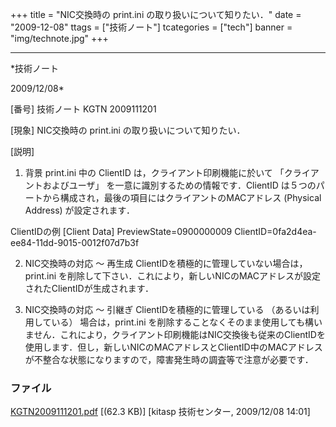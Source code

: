﻿+++
title = "NIC交換時の print.ini の取り扱いについて知りたい．"
date = "2009-12-08"
ttags = ["技術ノート"]
tcategories = ["tech"]
banner = "img/technote.jpg"
+++

-----------------------------------------------------------------------------------------------------------------------------

*技術ノート

2009/12/08*


[番号]
技術ノート KGTN 2009111201

[現象]
NIC交換時の print.ini の取り扱いについて知りたい．

[説明]
1. 背景
print.ini 中の ClientID は，クライアント印刷機能に於いて
「クライアントおよびユーザ」 を一意に識別するための情報です．ClientID
は５つのパートから構成され，最後の項目にはクライアントのMACアドレス
(Physical Address) が設定されます．

ClientIDの例
[Client Data]
PreviewState=0900000009
ClientID=0fa2d4ea-ee84-11dd-9015-0012f07d7b3f

2. NIC交換時の対応 〜 再生成
ClientIDを積極的に管理していない場合は，print.ini
を削除して下さい．これにより，新しいNICのMACアドレスが設定されたClientIDが生成されます．

3. NIC交換時の対応 〜 引継ぎ
ClientIDを積極的に管理している （あるいは利用している）
場合は，print.ini
を削除することなくそのまま使用しても構いません．これにより，クライアント印刷機能はNIC交換後も従来のClientIDを使用します．但し，新しいNICのMACアドレスとClientID中のMACアドレスが不整合な状態になりますので，障害発生時の調査等で注意が必要です．


### ファイル

 
 


[KGTN2009111201.pdf](http://techreport.kitasp.net/attachments/download/34/KGTN2009111201.pdf)
 [(62.3 KB)] [kitasp 技術センター, 2009/12/08
14:01]


 


 

